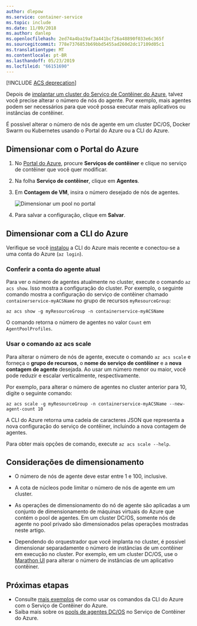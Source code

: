 ```yaml
---
author: dlepow
ms.service: container-service
ms.topic: include
ms.date: 11/09/2018
ms.author: danlep
ms.openlocfilehash: 2ed74a4ba19af3a441bcf26a48890f033e6c365f
ms.sourcegitcommit: 778e7376853b69bbd5455ad260d2dc17109d05c1
ms.translationtype: MT
ms.contentlocale: pt-BR
ms.lasthandoff: 05/23/2019
ms.locfileid: "66151690"
---
```

[!INCLUDE [ACS deprecation](container-service-deprecation.md)]

Depois de [implantar um cluster do Serviço de Contêiner do Azure](../articles/container-service/dcos-swarm/container-service-deployment.md), talvez você precise alterar o número de nós do agente. Por exemplo, mais agentes podem ser necessários para que você possa executar mais aplicativos ou instâncias de contêiner. 

É possível alterar o número de nós de agente em um cluster DC/OS, Docker Swarm ou Kubernetes usando o Portal do Azure ou a CLI do Azure. 

## <a name="scale-with-the-azure-portal"></a>Dimensionar com o Portal do Azure

1. No [Portal do Azure](https://portal.azure.com), procure **Serviços de contêiner** e clique no serviço de contêiner que você quer modificar.
2. Na folha **Serviço de contêiner**, clique em **Agentes**.
3. Em **Contagem de VM**, insira o número desejado de nós de agentes.

    ![Dimensionar um pool no portal](./media/container-service-scale/container-service-scale-portal.png)

4. Para salvar a configuração, clique em **Salvar**.

## <a name="scale-with-the-azure-cli"></a>Dimensionar com a CLI do Azure

Verifique se você [instalou](/cli/azure/install-az-cli2) a CLI do Azure mais recente e conectou-se a uma conta do Azure (`az login`).

### <a name="see-the-current-agent-count"></a>Conferir a conta do agente atual
Para ver o número de agentes atualmente no cluster, execute o comando `az acs show`. Isso mostra a configuração do cluster. Por exemplo, o seguinte comando mostra a configuração do serviço de contêiner chamado `containerservice-myACSName` no grupo de recursos `myResourceGroup`:

```azurecli
az acs show -g myResourceGroup -n containerservice-myACSName
```

O comando retorna o número de agentes no valor `Count` em `AgentPoolProfiles`.

### <a name="use-the-az-acs-scale-command"></a>Usar o comando az acs scale
Para alterar o número de nós de agente, execute o comando `az acs scale` e forneça o **grupo de recursos**, o **nome do serviço de contêiner** e a **nova contagem de agente** desejada. Ao usar um número menor ou maior, você pode reduzir e escalar verticalmente, respectivamente.

Por exemplo, para alterar o número de agentes no cluster anterior para 10, digite o seguinte comando:

```azurecli
az acs scale -g myResourceGroup -n containerservice-myACSName --new-agent-count 10
```

A CLI do Azure retorna uma cadeia de caracteres JSON que representa a nova configuração do serviço de contêiner, incluindo a nova contagem de agentes.

Para obter mais opções de comando, execute `az acs scale --help`.

## <a name="scaling-considerations"></a>Considerações de dimensionamento

* O número de nós de agente deve estar entre 1 e 100, inclusive. 

* A cota de núcleos pode limitar o número de nós de agente em um cluster.

* As operações de dimensionamento do nó de agente são aplicadas a um conjunto de dimensionamento de máquinas virtuais do Azure que contém o pool de agentes. Em um cluster DC/OS, somente nós de agente no pool privado são dimensionados pelas operações mostradas neste artigo.

* Dependendo do orquestrador que você implanta no cluster, é possível dimensionar separadamente o número de instâncias de um contêiner em execução no cluster. Por exemplo, em um cluster DC/OS, use o [Marathon UI](../articles/container-service/dcos-swarm/container-service-mesos-marathon-ui.md) para alterar o número de instâncias de um aplicativo contêiner.


## <a name="next-steps"></a>Próximas etapas
* Consulte [mais exemplos](../articles/container-service/dcos-swarm/container-service-create-acs-cluster-cli.md) de como usar os comandos da CLI do Azure com o Serviço de Contêiner do Azure.
* Saiba mais sobre os [pools de agentes DC/OS](../articles/container-service/dcos-swarm/container-service-dcos-agents.md) no Serviço de Contêiner do Azure.

